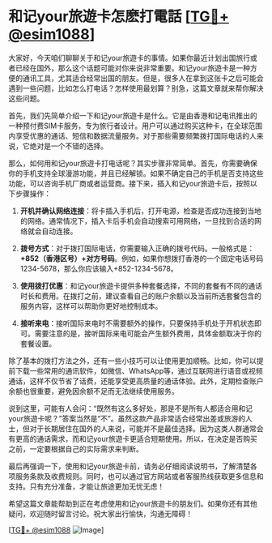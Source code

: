 # 和记your旅遊卡怎麽打電話 [[TG💪+ @esim1088](https://t.me/s/esim1088)]

大家好，今天咱们聊聊关于和记your旅遊卡的事情。如果你最近计划出国旅行或者已经在国外，那么这个话题可能对你来说非常重要。和记your旅遊卡是一种方便的通讯工具，尤其适合经常出国的朋友。但是，很多人在拿到这张卡之后可能会遇到一些问题，比如怎么打电话？怎样使用最划算？别急，这篇文章就来帮你解决这些问题。

首先，我们先简单介绍一下和记your旅遊卡是什么。它是由香港和记电讯推出的一种预付费SIM卡服务，专为旅行者设计。用户可以通过购买这种卡，在全球范围内享受优惠的通话、短信和数据流量服务。对于那些需要频繁拨打国际电话的人来说，它绝对是一个不错的选择。

那么，如何用和记your旅遊卡打电话呢？其实步骤非常简单。首先，你需要确保你的手机支持全球漫游功能，并且已经解锁。如果不确定自己的手机是否支持这些功能，可以咨询手机厂商或者运营商。接下来，插入和记your旅遊卡后，按照以下步骤操作：

1. **开机并确认网络连接**：将卡插入手机后，打开电源，检查是否成功连接到当地的网络。通常情况下，插入卡后手机会自动搜索可用网络，一旦找到合适的网络就会自动连接。

2. **拨号方式**：对于拨打国际电话，你需要输入正确的拨号代码。一般格式是：**+852（香港区号）+对方号码**。例如，如果你想拨打香港的一个固定电话号码1234-5678，那么你应该输入+852-1234-5678。

3. **使用拨打优惠**：和记your旅遊卡提供多种套餐选择，不同的套餐有不同的通话时长和费用。在拨打之前，建议查看自己的账户余额以及当前所选套餐包含的服务内容，这样可以帮助你更好地控制成本。

4. **接听来电**：接听国际来电时不需要额外的操作，只要保持手机处于开机状态即可。需要注意的是，接听国际来电可能会产生额外费用，具体金额取决于你的套餐设置。

除了基本的拨打方法之外，还有一些小技巧可以让使用更加顺畅。比如，你可以提前下载一些常用的通讯软件，如微信、WhatsApp等，通过互联网进行语音或视频通话，这样不仅节省了话费，还能享受更高质量的通话体验。此外，定期检查账户余额也很重要，避免因余额不足而无法继续使用服务。

说到这里，可能有人会问：“既然有这么多好处，那是不是所有人都适合用和记your旅遊卡呢？”答案当然是“不”。虽然这款产品非常适合经常出差或旅游的人士，但对于长期居住在国外的人来说，可能并不是最佳选择。因为这类人群通常会有更高的通话需求，而和记your旅遊卡更适合短期使用。所以，在决定是否购买之前，一定要根据自己的实际需求来判断。

最后再强调一下，使用和记your旅遊卡前，请务必仔细阅读说明书，了解清楚各项服务条款及收费规则。同时，也可以通过官方网站或者客服热线获取更多信息和支持。只有充分准备，才能让旅途更加无忧无虑！

希望这篇文章能帮助到正在考虑使用和记your旅遊卡的朋友们。如果你还有其他疑问，欢迎随时留言讨论。祝大家出行愉快，沟通无障碍！

[[TG💪+ @esim1088](https://t.me/s/esim1088) ![Image](https://i.postimg.cc/4NQfJmqS/Snipaste-2025-05-13-00-14-12.png)]